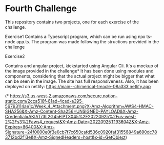 # Fourth Challenge

This repository contains two projects, one for each exercise of the challenge.

Exercise1 
Contains a Typescript program, which can be run using npx ts-node app.ts. The program was made following the structions provided in the challenge

Exercise2

Contains and angular project, kickstarted using Angular Cli. It's a mockup of the image provided in the challenge* 
It has been done using modules and components, considering that the actual project might be bigger that what can be seen in the image.
The site has full responsiveness.
Also, it has been deployed on netlify: https://main--chimerical-treacle-08a333.netlify.app

(* https://s3.us-west-2.amazonaws.com/secure.notion-static.com/2cca516f-61ad-4cad-a395-56793114ae1c/Week_4_Attachment.png?X-Amz-Algorithm=AWS4-HMAC-SHA256&X-Amz-Content-Sha256=UNSIGNED-PAYLOAD&X-Amz-Credential=AKIAT73L2G45EIPT3X45%2F20220925%2Fus-west-2%2Fs3%2Faws4_request&X-Amz-Date=20220925T193604Z&X-Amz-Expires=86400&X-Amz-Signature=24f0000e0f3e0cb7f7c650cafd536c0920faf31556849a690dc783712bd2f13e&X-Amz-SignedHeaders=host&x-id=GetObject)

